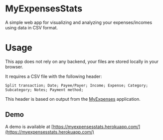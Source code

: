 # MyExpensesStats

A simple web app for visualizing and analyzing your expenses/incomes using data in CSV format.


# Usage

This app does not rely on any backend, your files are stored locally in your browser.

It requires a CSV file with the following header:

```
Split transaction; Date; Payee/Payer; Income; Expense; Category; Subcategory; Notes; Payment method;
```

This header is based on output from the [MyExpenses](https://github.com/mtotschnig/MyExpenses) application.


## Demo 

A demo is available at [https://myexpensesstats.herokuapp.com/](https://myexpensesstats.herokuapp.com/)


